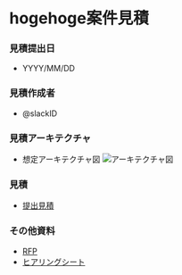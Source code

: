# hogehoge案件見積
### 見積提出日
- YYYY/MM/DD

### 見積作成者
- @slackID

### 見積アーキテクチャ
- 想定アーキテクチャ図
![アーキテクチャ図](https://cloud.google.com/network-connectivity/docs/vpn/images/ha-vpn-gcp-to-on-prem-2-a.svg?hl=ja)

### 見積
- [提出見積](https://docs.google.com/presentation/d/1aGOTpNdCoO4GXZ2es38ZFO5qPGEAjTtDSVeHaDpwsas/edit#slide=id.g23a3ad4420_0_287)

### その他資料
- [RFP]()
- [ヒアリングシート]()